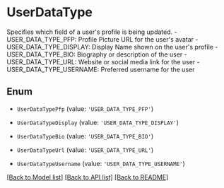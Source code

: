 # UserDataType

Specifies which field of a user\'s profile is being updated. - USER_DATA_TYPE_PFP: Profile Picture URL for the user\'s avatar - USER_DATA_TYPE_DISPLAY: Display Name shown on the user\'s profile - USER_DATA_TYPE_BIO: Biography or description of the user - USER_DATA_TYPE_URL: Website or social media link for the user - USER_DATA_TYPE_USERNAME: Preferred username for the user

## Enum

* `UserDataTypePfp` (value: `'USER_DATA_TYPE_PFP'`)

* `UserDataTypeDisplay` (value: `'USER_DATA_TYPE_DISPLAY'`)

* `UserDataTypeBio` (value: `'USER_DATA_TYPE_BIO'`)

* `UserDataTypeUrl` (value: `'USER_DATA_TYPE_URL'`)

* `UserDataTypeUsername` (value: `'USER_DATA_TYPE_USERNAME'`)

[[Back to Model list]](../README.md#documentation-for-models) [[Back to API list]](../README.md#documentation-for-api-endpoints) [[Back to README]](../README.md)
